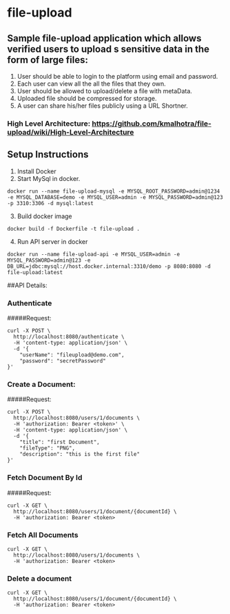 # file-upload

## Sample file-upload application which allows verified users to upload s sensitive data in the form of large files: 
1. User should be able to login to the platform using email and password.
2. Each user can view all the all the files that they own. 
3. User should be allowed to upload/delete a file with metaData.
4. Uploaded file should be compressed for storage.
5. A user can share his/her files publicly using a URL Shortner.

### High Level Architecture:  https://github.com/kmalhotra/file-upload/wiki/High-Level-Architecture

## Setup Instructions

1. Install Docker
2. Start MySql in docker.
```
docker run --name file-upload-mysql -e MYSQL_ROOT_PASSWORD=admin@1234 -e MYSQL_DATABASE=demo -e MYSQL_USER=admin -e MYSQL_PASSWORD=admin@123 -p 3310:3306 -d mysql:latest

```
3. Build docker image
```
docker build -f Dockerfile -t file-upload .
```
4. Run API server in docker
```
docker run --name file-upload-api -e MYSQL_USER=admin -e MYSQL_PASSWORD=admin@123 -e DB_URL=jdbc:mysql://host.docker.internal:3310/demo -p 8080:8080 -d file-upload:latest
```

##API Details:

### Authenticate

#####Request:
```
curl -X POST \
  http://localhost:8080/authenticate \
  -H 'content-type: application/json' \
  -d '{
	"userName": "fileupload@demo.com",
	"password": "secretPassword"
}'
```


### Create a Document:

#####Request:
```
curl -X POST \
  http://localhost:8080/users/1/documents \
  -H 'authorization: Bearer <token>' \
  -H 'content-type: application/json' \
  -d '{
	"title": "first Document",
	"fileType": "PNG",
	"description": "this is the first file"
}'
```


### Fetch Document By Id

#####Request:

```
curl -X GET \
  http://localhost:8080/users/1/document/{documentId} \
  -H 'authorization: Bearer <token>

```

### Fetch All Documents

```
curl -X GET \
  http://localhost:8080/users/1/documents \
  -H 'authorization: Bearer <token>

```

### Delete a document

```
curl -X GET \
  http://localhost:8080/users/1/document/{documentId} \
  -H 'authorization: Bearer <token>
```

